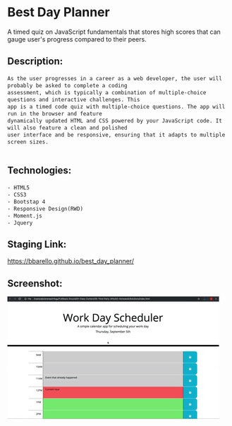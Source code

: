 # Best Day Planner

A timed quiz on JavaScript fundamentals that stores high scores
that can gauge user's progress compared to their peers.

## Description:

```
As the user progresses in a career as a web developer, the user will probably be asked to complete a coding 
assessment, which is typically a combination of multiple-choice questions and interactive challenges. This 
app is a timed code quiz with multiple-choice questions. The app will run in the browser and feature 
dynamically updated HTML and CSS powered by your JavaScript code. It will also feature a clean and polished 
user interface and be responsive, ensuring that it adapts to multiple screen sizes.


```

## Technologies:

```
- HTML5
- CSS3
- Bootstap 4
- Responsive Design(RWD)
- Moment.js
- Jquery

```
## Staging Link:
https://bbarello.github.io/best_day_planner/


## Screenshot:

![Pasword Generator](best-day-planner.gif)

